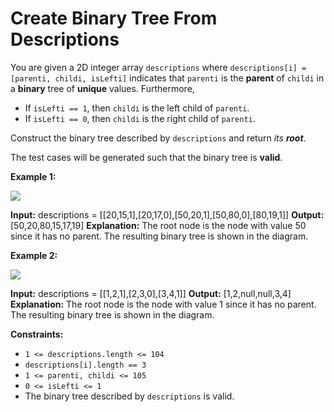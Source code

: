 # Create Binary Tree From Descriptions

You are given a 2D integer array `descriptions` where `descriptions[i] = [parenti, childi, isLefti]` indicates that `parenti` is the **parent** of `childi` in a **binary** tree of **unique** values. Furthermore,

*   If `isLefti == 1`, then `childi` is the left child of `parenti`.
*   If `isLefti == 0`, then `childi` is the right child of `parenti`.

Construct the binary tree described by `descriptions` and return _its **root**_.

The test cases will be generated such that the binary tree is **valid**.

**Example 1:**

![](https://assets.leetcode.com/uploads/2022/02/09/example1drawio.png)

**Input:** descriptions = \[\[20,15,1\],\[20,17,0\],\[50,20,1\],\[50,80,0\],\[80,19,1\]\]
**Output:** \[50,20,80,15,17,19\]
**Explanation:** The root node is the node with value 50 since it has no parent.
The resulting binary tree is shown in the diagram.

**Example 2:**

![](https://assets.leetcode.com/uploads/2022/02/09/example2drawio.png)

**Input:** descriptions = \[\[1,2,1\],\[2,3,0\],\[3,4,1\]\]
**Output:** \[1,2,null,null,3,4\]
**Explanation:** The root node is the node with value 1 since it has no parent.
The resulting binary tree is shown in the diagram.

**Constraints:**

*   `1 <= descriptions.length <= 104`
*   `descriptions[i].length == 3`
*   `1 <= parenti, childi <= 105`
*   `0 <= isLefti <= 1`
*   The binary tree described by `descriptions` is valid.